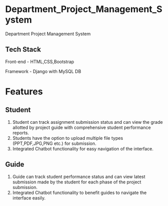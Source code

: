 
# Department_Project_Management_System
Department Project Management System
## Tech Stack
Front-end - HTML,CSS,Bootstrap

Framework - Django with MySQL DB
# Features
## Student
1. Student can track assignment submission status and can view the grade allotted by project guide with comprehensive student performance reports.
2. Students have the option to upload multiple file types (PPT,PDF,JPG,PNG etc.) for submission.
3. Integrated Chatbot functionality for easy navigation of the interface.
## Guide
1. Guide can track student performance status and can view latest submission made by the student for each phase of the project submission.
2. Integrated Chatbot functionality to benefit guides to navigate the interface easily.
